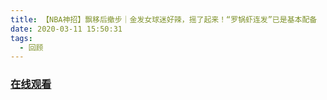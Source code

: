 ```yaml
---
title: 【NBA神招】飘移后撤步｜金发女球迷好辣，摇了起来！“罗锅虾连发”已是基本配备
date: 2020-03-11 15:50:31
tags:
  - 回顾
---
```


### <a href="https://www.weibo.com/tv/v/Iy7qad8X2?fid=1034:4481313521205286" target="_blank">在线观看</a>

